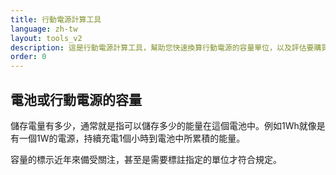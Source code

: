 ```yaml
---
title: 行動電源計算工具
language: zh-tw
layout: tools_v2
description: 這是行動電源計算工具，幫助您快速換算行動電源的容量單位，以及評估要購買多大的行動電源來符合您的需求。
order: 0
---
```


## 電池或行動電源的容量

儲存電量有多少，通常就是指可以儲存多少的能量在這個電池中。例如1Wh就像是有一個1W的電源，持續充電1個小時到電池中所累積的能量。

容量的標示近年來備受關注，甚至是需要標註指定的單位才符合規定。
